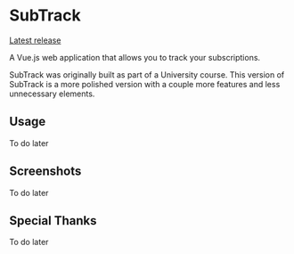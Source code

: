 
# SubTrack

[Latest release](https://github.com/62firelight/SubTrack/releases/tag/v2)

A Vue.js web application that allows you to track your subscriptions.

SubTrack was originally built as part of a University course. This version of SubTrack is a more polished version with a couple more features and less unnecessary elements.

## Usage

To do later

## Screenshots

To do later

## Special Thanks

To do later
